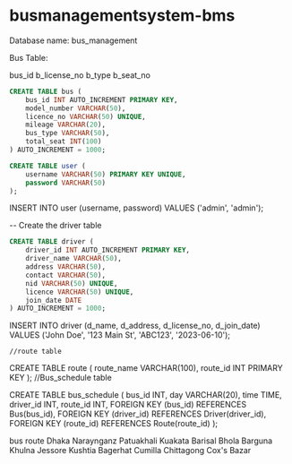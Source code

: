 # busmanagementsystem-bms

Database name:
bus_management
 

Bus Table: 

bus_id
b_license_no
b_type
b_seat_no

```sql
CREATE TABLE bus (
    bus_id INT AUTO_INCREMENT PRIMARY KEY,
    model_number VARCHAR(50),
    licence_no VARCHAR(50) UNIQUE,
    mileage VARCHAR(20),
    bus_type VARCHAR(50),
    total_seat INT(100)   
) AUTO_INCREMENT = 1000;

```

```sql
CREATE TABLE user (
    username VARCHAR(50) PRIMARY KEY UNIQUE,
    password VARCHAR(50)
);

```

INSERT INTO user (username, password) VALUES ('admin', 'admin');

-- Create the driver table
```sql
CREATE TABLE driver (
    driver_id INT AUTO_INCREMENT PRIMARY KEY,
    driver_name VARCHAR(50),
  	address VARCHAR(50),
    contact VARCHAR(50),
    nid VARCHAR(50) UNIQUE,
    licence VARCHAR(50) UNIQUE,
    join_date DATE    
) AUTO_INCREMENT = 1000;

```




INSERT INTO driver (d_name, d_address, d_license_no, d_join_date)
VALUES ('John Doe', '123 Main St', 'ABC123', '2023-06-10');


    //route table
    
CREATE TABLE route (
    route_name VARCHAR(100),
    route_id INT PRIMARY KEY
);
    //Bus_schedule table

CREATE TABLE bus_schedule (
    bus_id INT,
    day VARCHAR(20),
    time TIME,
    driver_id INT,
    route_id INT,
    FOREIGN KEY (bus_id) REFERENCES Bus(bus_id),
    FOREIGN KEY (driver_id) REFERENCES Driver(driver_id),
    FOREIGN KEY (route_id) REFERENCES Route(route_id)
);

bus route
Dhaka
Naraynganz
Patuakhali
Kuakata
Barisal
Bhola
Barguna
Khulna
Jessore
Kushtia
Bagerhat
Cumilla
Chittagong
Cox's Bazar